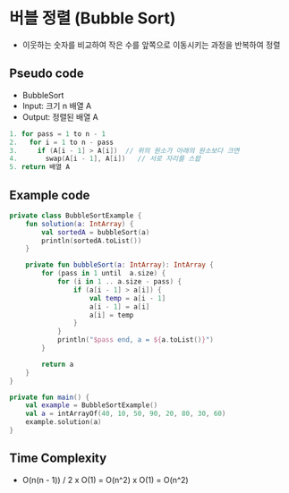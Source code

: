 # 버블 정렬 (Bubble Sort)

- 이웃하는 숫자를 비교하여 작은 수를 앞쪽으로 이동시키는 과정을 반복하여 정렬

## Pseudo code

- BubbleSort
- Input: 크기 n 배열 A
- Output: 정렬된 배열 A

```kotlin
1. for pass = 1 to n - 1
2.   for i = 1 to n - pass
3.     if (A[i - 1] > A[i])  // 위의 원소가 아래의 원소보다 크면
4.       swap(A[i - 1], A[i])   // 서로 자리를 스왑
5. return 배열 A
```

## Example code

```kotlin
private class BubbleSortExample {
    fun solution(a: IntArray) {
        val sortedA = bubbleSort(a)
        println(sortedA.toList())
    }

    private fun bubbleSort(a: IntArray): IntArray {
        for (pass in 1 until  a.size) {
            for (i in 1 .. a.size - pass) {
                if (a[i - 1] > a[i]) {
                    val temp = a[i - 1]
                    a[i - 1] = a[i]
                    a[i] = temp
                }
            }
            println("$pass end, a = ${a.toList()}")
        }

        return a
    }
}

private fun main() {
    val example = BubbleSortExample()
    val a = intArrayOf(40, 10, 50, 90, 20, 80, 30, 60)
    example.solution(a)
}
```

## Time Complexity

- O(n(n - 1)) / 2 x O(1) = O(n^2) x O(1) = O(n^2)